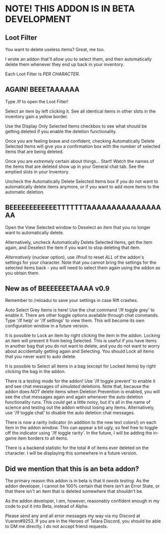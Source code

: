 # NOTE! THIS ADDON IS IN BETA DEVELOPMENT

## Loot Filter

You want to delete useless items? Great, me too.

I wrote an addon that'll allow you to select them, and then automatically delete them whenever they end up back in your inventory.

Each Loot Filter is *PER CHARACTER*.

## AGAIN! BEEETAAAAAA

Type /lf to open the Loot Filter!

Select an item by left clicking it. See all identical items in other slots in the inventory gain a yellow border.

Use the Display Only Selected Items checkbox to see what should be getting deleted if you enable the deletion functionality.

Once you are feeling brave and confident, checking Automatically Delete Selected Items will give you a confirmation box with the number of selected items that are being deleted.

Once you are *extremely* certain about things... Start! Watch the names of the items that are deleted show up in your General chat tab. See the emptied slots in your Inventory.

Uncheck the Automatically Delete Selected Items box if you do not want to automatically delete items anymore, or if you want to add more items to the automatic deletion.

## BEEEEEEEEEEEETTTTTTTAAAAAAAAAAAAAAAAA

Open the View Selected window to Deselect an item that you no longer want to automatically delete.

Alternatively, uncheck Automatically Delete Selected Items, get the item again, and Deselect the item if you want to stop deleting that item.

*Alternatively* (nuclear option), use /lfnull to reset *ALL* of the addon's settings for your character. Note that you cannot bring the settings for the selected items back - you will need to select them again using the addon as you obtain them.

## New as of BEEEEEEETAAAA v0.9

Remember to /reloadui to save your settings in case Rift crashes.

Auto Select Grey Items is here! Use the chat command '/lf toggle grey' to enable it. There are other toggle options available through chat commands. Type '/lf help' or '/lf settings' to view them. This will become its own configuration window in a future version.

It is possible to Lock an item by right clicking the item in the addon. Locking an item will prevent it from being Selected. This is useful if you have items in another bag that you do not want to delete, and you do not want to worry about accidentally getting again and Selecting. You should Lock all items that you never want to auto delete.

It is possible to Select all items in a bag (except for Locked items) by right clicking the bag in the addon.

There is a testing mode for the addon! Use '/lf toggle prevent' to enable it and see chat messages of *simulated* deletions. Note that, because the addon does *NOT* delete items when Deletion Prevention is enabled, you will see the chat messages again and again whenever the auto deletion functionality runs. This *could* get a little noisy, but it's all in the name of science and testing out the addon without losing any items. Alternatively, use '/lf toggle chat' to disable the auto deletion chat messages.

There is now a rarity indicator (in addition to the new text colors!) on each item in the addon window. This can appear a bit ugly, so feel free to toggle off the indicator using '/lf toggle rarity'. In the future, I will be adding the in-game item borders to all items.

There is a backend statistic for the total # of items ever deleted on the character. I will be displaying this somewhere in a future version.

## Did we mention that this is an beta addon?

The primary reason this addon is in beta is that it *needs testing*. As the addon developer, I cannot be 100% certain that there isn't an Error State, or that there isn't an item that is deleted somewhere that shouldn't be.

As the addon developer, I *am*, however, reasonably confident enough in my code to put it into Beta, instead of Alpha.

Please send any and all error messages my way via my Discord at Vueren#9253. If you are in the Heroes of Telara Discord, you should be able to DM me directly. I do not accept friend requests.
